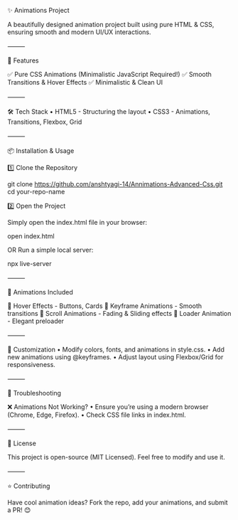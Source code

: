 
✨ Animations Project 

A beautifully designed animation project built using pure HTML & CSS, ensuring smooth and modern UI/UX interactions.

⸻


🚀 Features

✅ Pure CSS Animations (Minimalistic JavaScript Required!)
✅ Smooth Transitions & Hover Effects
✅ Minimalistic & Clean UI

⸻

🛠️ Tech Stack
	•	HTML5 - Structuring the layout
	•	CSS3 - Animations, Transitions, Flexbox, Grid

⸻

📦 Installation & Usage

1️⃣ Clone the Repository

git clone https://github.com/anshtyagi-14/Annimations-Advanced-Css.git
cd your-repo-name

2️⃣ Open the Project

Simply open the index.html file in your browser:

open index.html

OR
Run a simple local server:

npx live-server



⸻

🎨 Animations Included

🎯 Hover Effects - Buttons, Cards
🎯 Keyframe Animations - Smooth transitions
🎯 Scroll Animations - Fading & Sliding effects
🎯 Loader Animation - Elegant preloader

⸻

🔧 Customization
	•	Modify colors, fonts, and animations in style.css.
	•	Add new animations using @keyframes.
	•	Adjust layout using Flexbox/Grid for responsiveness.

⸻

🐞 Troubleshooting

❌ Animations Not Working?
	•	Ensure you’re using a modern browser (Chrome, Edge, Firefox).
	•	Check CSS file links in index.html.

⸻

📜 License

This project is open-source (MIT Licensed). Feel free to modify and use it.

⸻

⭐ Contributing

Have cool animation ideas? Fork the repo, add your animations, and submit a PR! 😊

